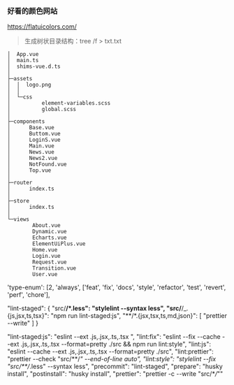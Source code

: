<!--
 * @Author: your name
 * @Date: 2021-08-09 10:15:27
 * @LastEditTime: 2021-12-01 21:21:38
 * @LastEditors: Please set LastEditors
 * @Description: In User Settings Edit
 * @FilePath: \vue3.0-cli-ts\README.md
-->

### 好看的颜色网站

https://flatuicolors.com/

> 生成树状目录结构：tree /f > txt.txt

```
│  App.vue
│  main.ts
│  shims-vue.d.ts
│
├─assets
│  │  logo.png
│  │
│  └─css
│          element-variables.scss
│          global.scss
│
├─components
│      Base.vue
│      Buttom.vue
│      LoginS.vue
│      Main.vue
│      News.vue
│      News2.vue
│      NotFound.vue
│      Top.vue
│
├─router
│      index.ts
│
├─store
│      index.ts
│
└─views
        About.vue
        Dynamic.vue
        Echarts.vue
        ElementUiPlus.vue
        Home.vue
        Login.vue
        Request.vue
        Transition.vue
        User.vue

```

'type-enum': [2, 'always', ['feat', 'fix', 'docs', 'style', 'refactor', 'test', 'revert', 'perf', 'chore'],

"lint-staged": {
"src/**/\*.less": "stylelint --syntax less",
"src/**/\_.{js,jsx,ts,tsx}": "npm run lint-staged:js",
"**/\*.{jsx,tsx,ts,md,json}": [
"prettier --write"
]
}

"lint-staged:js": "eslint --ext .js,.jsx,.ts,.tsx ",
"lint:fix": "eslint --fix --cache --ext .js,.jsx,.ts,.tsx --format=pretty ./src && npm run lint:style",
"lint:js": "eslint --cache --ext .js,.jsx,.ts,.tsx --format=pretty ./src",
"lint:prettier": "prettier --check \"src/**/_\" --end-of-line auto",
"lint:style": "stylelint --fix \"src/\*\*/_.less\" --syntax less",
"precommit": "lint-staged",
"prepare": "husky install",
"postinstall": "husky install",
"prettier": "prettier -c --write \"src/\*_/_\""
